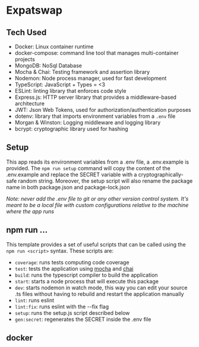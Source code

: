 # Expatswap

## Tech Used
- Docker: Linux container runtime
- docker-compose: command line tool that manages multi-container projects
- MongoDB: NoSql Database
- Mocha & Chai: Testing framework and assertion library
- Nodemon: Node process manager, used for fast development
- TypeScript: JavaScript + Types = <3
- ESLint: linting library that enforces code style
- Express.js: HTTP server library that provides a middleware-based architecture
- JWT: Json Web Tokens, used for authorization/authentication purposes
- dotenv: library that imports environment variables from a `.env` file
- Morgan & Winston: Logging middleware and logging library
- bcrypt: cryptographic library used for hashing

## Setup
This app reads its environment variables from a .env file, a .env.example is provided.
The `npm run setup` command will copy the content of the .env.example and replace the SECRET variable with a cryptographically-safe random string.
Moreover, the setup script will also rename the package name in both package.json and package-lock.json

_Note: never add the .env file to git or any other version control system. It's meant to be a local file with custom configurations relative to the machine where the app runs_

## npm run ...

This template provides a set of useful scripts that can be called using the `npm run <script>` syntax.
These scripts are:

- `coverage`: runs tests computing code coverage
- `test`: tests the application using [mocha](https://www.npmjs.com/package/mocha) and [chai](https://www.npmjs.com/package/chai)
- `build`: runs the typescript compiler to build the application
- `start`: starts a node process that will execute this package
- `dev`: starts nodemon in watch mode, this way you can edit your source .ts files without having to rebuild and restart the application manually
- `lint`: runs eslint
- `lint:fix`: runs eslint with the --fix flag
- `setup`: runs the setup.js script described below
- `gen:secret`: regenerates the SECRET inside the .env file

## docker
